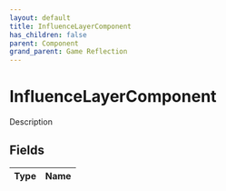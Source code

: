 ```yaml
---
layout: default
title: InfluenceLayerComponent
has_children: false
parent: Component
grand_parent: Game Reflection
---
```

# InfluenceLayerComponent
Description 

## Fields
| Type | Name |
|:-------------|:--------------|
